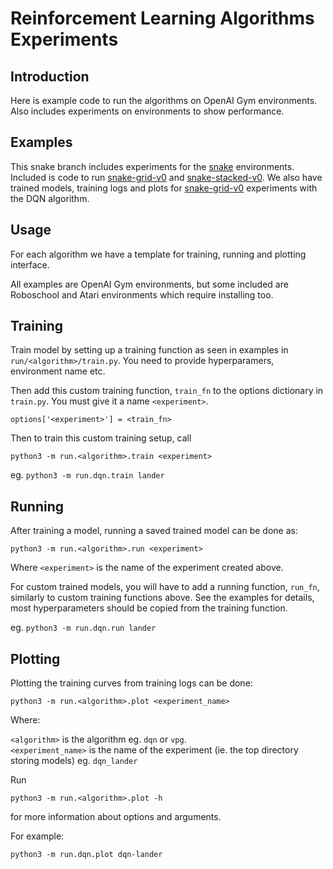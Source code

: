 # Reinforcement Learning Algorithms Experiments

## Introduction

Here is example code to run the algorithms on OpenAI Gym environments. Also
includes experiments on environments to show performance.

## Examples

This snake branch includes experiments for the [snake](https://github.com/olliejday/snake-rl) environments. Included
is code to run [snake-grid-v0](https://github.com/olliejday/snake-rl) and [snake-stacked-v0](https://github.com/olliejday/snake-rl).
We also have trained models, training logs and plots for [snake-grid-v0](https://github.com/olliejday/snake-rl) experiments 
with the DQN algorithm.

## Usage

For each algorithm we have a template for training, running and plotting interface.

All examples are OpenAI Gym environments, but some included are Roboschool and Atari environments
which require installing too.

## Training

Train model by setting up a training function as seen in examples in `run/<algorithm>/train.py`. You need to 
provide hyperparamers, environment name etc.

Then add this custom training function, `train_fn` to the options dictionary in `train.py`. You must 
give it a name `<experiment>`.

```options['<experiment>'] = <train_fn>```  

Then to train this custom training setup, call

```python3 -m run.<algorithm>.train <experiment>```

eg. ```python3 -m run.dqn.train lander```

## Running

After training a model, running a saved trained model can be done as:

```python3 -m run.<algorithm>.run <experiment>```

Where `<experiment>` is the name of the experiment created above.

For custom trained models, you will have to add a running function, `run_fn`, similarly to custom training functions 
above. See the examples for details, most hyperparameters should be copied from the training function.

eg. ```python3 -m run.dqn.run lander```

## Plotting

Plotting the training curves from training logs can be done:

```python3 -m run.<algorithm>.plot <experiment_name>```

Where:
 
`<algorithm>` is the algorithm eg. `dqn` or `vpg`.<br/>
`<experiment_name>` is the name of the experiment (ie. the top directory storing models) eg. `dqn_lander`<br/>


Run 

```python3 -m run.<algorithm>.plot -h```

for more information about options and arguments.

For example:

```python3 -m run.dqn.plot dqn-lander```